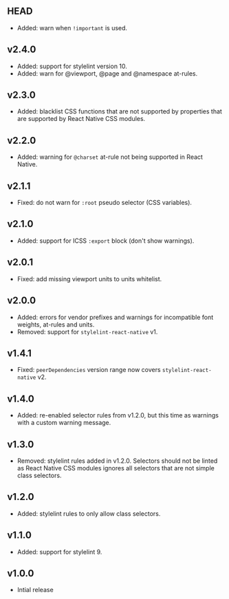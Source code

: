 ## HEAD

- Added: warn when `!important` is used.

## v2.4.0

- Added: support for stylelint version 10.
- Added: warn for @viewport, @page and @namespace at-rules.

## v2.3.0

- Added: blacklist CSS functions that are not supported by properties that are supported by React Native CSS modules.

## v2.2.0

- Added: warning for `@charset` at-rule not being supported in React Native.

## v2.1.1

- Fixed: do not warn for `:root` pseudo selector (CSS variables).

## v2.1.0

- Added: support for ICSS `:export` block (don't show warnings).

## v2.0.1

- Fixed: add missing viewport units to units whitelist.

## v2.0.0

- Added: errors for vendor prefixes and warnings for incompatible font weights, at-rules and units.
- Removed: support for `stylelint-react-native` v1.

## v1.4.1

- Fixed: `peerDependencies` version range now covers `stylelint-react-native` v2.

## v1.4.0

- Added: re-enabled selector rules from v1.2.0, but this time as warnings with a custom warning message.

## v1.3.0

- Removed: stylelint rules added in v1.2.0. Selectors should not be linted as React Native CSS modules ignores all selectors that are not simple class selectors.

## v1.2.0

- Added: stylelint rules to only allow class selectors.

## v1.1.0

- Added: support for stylelint 9.

## v1.0.0

- Intial release
